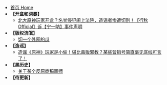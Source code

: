 - [首页 Home](README.md)
- **【开盒和网暴】**
  - [北大原神玩家开盒？名誉侵犯闹上法院，造谣者惨遭切割！【行秋Official】诉【宁一呐】事件声明](docs/北大原神玩家开盒？名誉侵犯闹上法院，造谣者惨遭切割！【行秋Official】诉【宁一呐】事件声明.md)
- **【版权流氓】**
  - [切一个外网的瓜](docs/切一个外网的瓜.md)
- **【造谣】**
  - [造谣《原神》玩家是小偷！堪比毒贩邪教？某些营销号简直毫无底线可言了！](docs/造谣《原神》玩家是小偷！堪比毒贩邪教？某些营销号简直毫无底线可言了！.md)
- **【黑历史】**
  - [关于某个反原商稿画师](docs/关于某个反原商稿画师.md)
- **【待更新】**
